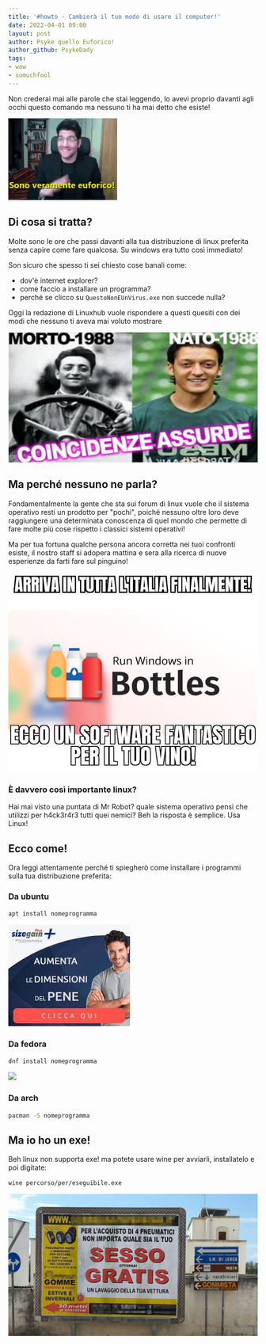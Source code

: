 ```yaml
---
title: '#howto - Cambierà il tuo modo di usare il computer!' 
date: 2022-04-01 09:00
layout: post 
author: Psyke quello Euforico!
author_github: PsykeDady
tags: 
- wow
- somuchfool
---
```




Non crederai mai alle parole che stai leggendo, lo avevi proprio davanti agli occhi questo comando ma nessuno ti ha mai detto che esiste!



![](/uploads/1aprile2022/euforico.gif)



## Di cosa si tratta? 

Molte sono le ore che passi davanti alla tua distribuzione di linux preferita senza capire come fare qualcosa. Su windows era tutto così immediato!



Son sicuro che spesso ti sei chiesto cose banali come:

- dov'è internet explorer? 
- come faccio a installare un programma?
- perché se clicco su `QuestoNonEUnVirus.exe` non succede nulla? 



Oggi la redazione di Linuxhub vuole rispondere a questi quesiti con dei modi che nessuno ti aveva mai voluto mostrare 



![](/uploads/1aprile2022/coincidenze.jpg)



## Ma perché nessuno ne parla?

Fondamentalmente la gente che sta sui forum di linux vuole che il sistema operativo resti un prodotto per "pochi", poiché nessuno oltre loro deve raggiungere una determinata conoscenza di quel mondo che permette di fare molte più cose rispetto i classici sistemi operativi!



Ma per tua fortuna qualche persona ancora corretta nei tuoi confronti esiste, il nostro staff si adopera mattina e sera alla ricerca di nuove esperienze da farti fare sul pinguino!



![](/uploads/1aprile2022/bottiglie.jpg)



### È davvero così importante linux? 

Hai mai visto una puntata di Mr Robot? quale sistema operativo pensi che utilizzi per h4ck3r4r3 tutti quei nemici? Beh la risposta è semplice. Usa Linux!





## Ecco come!

Ora leggi attentamente perché ti spiegherò come installare i programmi sulla tua distribuzione preferita: 



### Da ubuntu

```bash
apt install nomeprogramma
```

![](/uploads/1aprile2022/download.jpeg)



### Da fedora

```bash
dnf install nomeprogramma
```

![](/uploads/1aprile2022/wow.jpg)



### Da arch 

```bash
pacman -S nomeprogramma
```



## Ma io ho un exe!

Beh linux non supporta exe! ma potete usare wine per avviarli, installatelo e poi digitate: 
```bash
wine percorso/per/eseguibile.exe
```



![](/uploads/1aprile2022/sessogratis.jpg)
